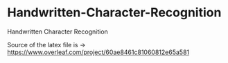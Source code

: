 # Handwritten-Character-Recognition
Handwritten Character Recognition

Source of the  latex file is -> https://www.overleaf.com/project/60ae8461c81060812e65a581
